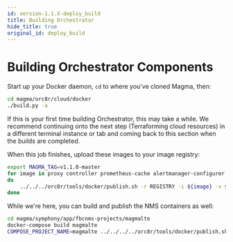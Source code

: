 ```yaml
---
id: version-1.1.X-deploy_build
title: Building Orchestrator
hide_title: true
original_id: deploy_build
---
```


# Building Orchestrator Components

Start up your Docker daemon, `cd` to where you've cloned Magma, then:

```bash
cd magma/orc8r/cloud/docker
./build.py -a
```

If this is your first time building Orchestrator, this may take a while. We
recommend continuing onto the next step (Terraforming cloud resources) in a
different terminal instance or tab and coming back to this section when the
builds are completed.

When this job finishes, upload these images to your image registry:

```bash
export MAGMA_TAG=v1.1.0-master
for image in proxy controller prometheus-cache alertmanager-configurer prometheus-configurer grafana
do
    ../../../orc8r/tools/docker/publish.sh -r REGISTRY -i ${image} -v ${MAGMA_TAG}
done
```

While we're here, you can build and publish the NMS containers as well:

```bash
cd magma/symphony/app/fbcnms-projects/magmalte
docker-compose build magmalte
COMPOSE_PROJECT_NAME=magmalte ../../../../orc8r/tools/docker/publish.sh -r REGISTRY -i magmalte -v ${MAGMA_TAG}
```
